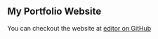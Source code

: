## My Portfolio Website

You can checkout the website at [editor on GitHub](https://rishabh1402.github.io/)

